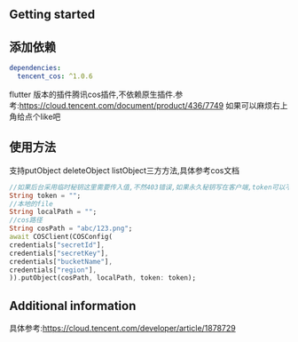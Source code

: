 
## Getting started

## 添加依赖
```yaml
dependencies:
  tencent_cos: ^1.0.6
```

flutter 版本的插件腾讯cos插件,不依赖原生插件.参考:https://cloud.tencent.com/document/product/436/7749
如果可以麻烦右上角给点个like吧

## 使用方法
支持putObject deleteObject listObject三方方法,具体参考cos文档
```dart
//如果后台采用临时秘钥这里需要传入值,不然403错误,如果永久秘钥写在客户端,token可以不传入
String token = "";
//本地的file
String localPath = "";
//cos路径
String cosPath = "abc/123.png";
await COSClient(COSConfig(
credentials["secretId"],
credentials["secretKey"],
credentials["bucketName"],
credentials["region"],
)).putObject(cosPath, localPath, token: token);
```

## Additional information

具体参考:https://cloud.tencent.com/developer/article/1878729

